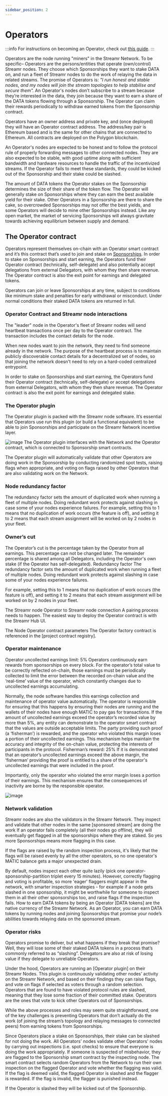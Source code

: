 ```yaml
---
sidebar_position: 2
---
```


# Operators

:::info
For instructions on becoming an Operator, check out [this guide](../../guides/become-an-operator.md).
:::

Operators are the node running "miners" in the Streamr Network. To be specific– Operators are the persons/entities that operate (own/control) Streamr nodes. They choose which Sponsorships they want to stake DATA on, and run a fleet of Streamr nodes to do the work of relaying the data in related streams. The promise of Operators is: _"I run honest and stable nodes, and my nodes will join the stream topologies to help stabilise and secure them"._ An Operator's nodes don’t subscribe to a stream because they’re interested in the data, they join because they want to earn a share of the DATA tokens flowing through a Sponsorship. The Operator can claim their rewards periodically to withdraw earned tokens from the Sponsorship contract.

Operators have an owner address and private key, and (once deployed) they will have an Operator contract address. The address/key pair is Ethereum based and is the same for other chains that are connected to Ethereum. All contracts are deployed on the Polygon blockchain.

An Operator's nodes are expected to be honest and to follow the protocol rule of properly forwarding messages to other connected nodes. They are also expected to be stable, with good uptime along with sufficient bandwidth and hardware resources to handle the traffic of the incentivized streams. If the Operator fails to meet these standards, they could be kicked out of the Sponsorship and their stake could be slashed.

The amount of DATA tokens the Operator stakes on the Sponsorship determines the size of their share of the token flow. The Operator will generally stake on Sponsorships where they can earn the best available yield for their stake. Other Operators in a Sponsorship are there to share the cake, so overcrowded Sponsorships may not offer the best yields, and some Operators will decide to mine other Sponsorships instead. Like any open market, the market of servicing Sponsorships will always gravitate towards achieving equilibrium between supply and demand.

## The Operator contract
Operators represent themselves on-chain with an Operator smart contract and it’s this contract that’s used to join and stake on [Sponsorships](../incentives/stream-sponsorships.md). In order to stake on Sponsorships and start earning, the Operators fund their Operator contract (technically, self-delegate) and also potentially accept delegations from external Delegators, with whom they then share revenue. The Operator contract is also the exit point for earnings and delegated tokens.

Operators can join or leave Sponsorships at any time, subject to conditions like minimum stake and penalties for early withdrawal or misconduct. Under normal conditions their staked DATA tokens are returned in full.

### Operator Contract and Streamr node interactions
The "leader" node in the Operator's fleet of Streamr nodes will send heartbeat transactions once per day to the Operator contract. The transaction includes the contact details for the node.

When new nodes want to join the network, they need to find someone already in the network. The purpose of the heartbeat process is to maintain publicly discoverable contact details for a decentralized set of nodes, so that joining the network doesn't need to rely on a hard-coded centralized entrypoint.

In order to stake on Sponsorships and start earning, the Operators fund their Operator contract (technically, self-delegate) or accept delegations from external Delegators, with whom they then share revenue. The Operator contract is also the exit point for earnings and delegated stake.

### The Operator plugin
The Operator plugin is packed with the Streamr node software. It’s essential that Operators use run this plugin (or build a functional equivalent) to be able to join Sponsorships and participate on the Streamr Network incentive layer. 

![image](@site/static/img/operator-flows.png)
The Operator plugin interfaces with the Network and the Operator contract, which is connected to Sponsorship smart contracts.

The Operator plugin will automatically validate that other Operators are doing work in the Sponsorship by conducting randomized spot tests, raising flags when appropriate, and voting on flags raised by other Operators that are also validating work on the Network. 

### Node redundancy factor
The redundancy factor sets the amount of duplicated work when running a fleet of multiple nodes. Doing redundant work protects against slashing in case some of your nodes experience failures. For example, setting this to 1 means that no duplication of work occurs (the feature is off), and setting it to 2 means that each stream assignment will be worked on by 2 nodes in your fleet.

### Owner’s cut
The Operator’s cut is the percentage taken by the Operator from all earnings. This percentage can not be changed later. The remainder percentage is shared among all Delegators, including the Operator's own stake (if the Operator has self-delegated).
Redundancy factor
The redundancy factor sets the amount of duplicated work when running a fleet of multiple nodes. Doing redundant work protects against slashing in case some of your nodes experience failures. 

For example, setting this to 1 means that no duplication of work occurs (the feature is off), and setting it to 2 means that each stream assignment will be worked on by 2 nodes in your fleet.

The Streamr node Operator to Streamr node connection
A pairing process needs to happen.
The easiest way to deploy the Operator contract is with the Streamr Hub UI. 

The Node Operator contract parameters
The Operator factory contract is referenced in the [project contract registry].

### Operator maintenance
Operator uncollected earnings limit: 5%
Operators continuously earn rewards from sponsorships on every block. For the operator’s total value to be correctly reflected on-chain, those earnings must be periodically collected to limit the error between the recorded on-chain value and the ‘real-time’ value of the operator, which constantly changes due to uncollected earnings accumulating.

Normally, the node software handles this earnings collection and maintenance of operator value automatically. The operator is responsible for ensuring that this happens by ensuring their nodes are running and the wallets of their nodes have enough MATIC to pay gas for transactions.
If the amount of uncollected earnings exceed the operator’s recorded value by more than 5%, any entity can demonstrate to the operator smart contract that the values are outside acceptable limits. The party providing such proof (a ‘fisherman’) is rewarded, and the operator who violated this margin loses a portion of their uncollected earnings. This mechanism helps maintain the accuracy and integrity of the on-chain value, protecting the interests of participants in the protocol.
Fisherman’s reward: 25%
If it is demonstrated that an operator’s uncollected earnings exceed the above margin, the ‘fisherman’ providing the proof is entitled to a share of the operator's uncollected earnings that were included in the proof.

Importantly, only the operator who violated the error margin loses a portion of their earnings. This mechanism ensures that the consequences of inactivity are borne by the responsible operator.

![image](@site/static/img/operator-sponsorship-relational-diagram.png)

### Network validation
Streamr nodes are also the validators in the Streamr Network. They inspect and validate that other nodes in the same [sponsored stream] are doing the work 
If an operator fails completely (all their nodes go offline), they will eventually get flagged in all the sponsorships where they are staked. So yes more Sponsorships means more flagging in this case.

If the flags are raised by the random inspection process, it's likely that the flags will be raised evenly by all the other operators, so no one operator's MATIC balance gets a major unexpected drain.

By default, nodes inspect each other quite lazily (pick one operator-sponsorship-partition triplet every 15 minutes). However, correctly flagging and voting is profitable, so more 'eager' flaggers might appear in the network, with smarter inspection strategies - for example if a node gets slashed in one sponsorship, it might be worthwhile for someone to inspect them in all their other sponsorships too, and raise flags if the inspection fails.
How to earn DATA tokens by being an Operator
[DATA tokens] are the native currency of the Streamr Network. As an Operator, you can earn DATA tokens by running nodes and joining Sponsorships that promise your node’s abilities towards relaying data on the sponsored stream. 

### Operator risks  
Operators promise to deliver, but what happens if they break that promise? Well, they will lose some of their staked DATA tokens in a process that’s commonly referred to as “slashing”. Delegators are also at risk of losing value if they delegate to unreliable Operators.

Under the hood, Operators are running an [Operator plugin] on their Streamr Nodes. This plugin is continuously validating other nodes’ activity on the Streamr Network, and based on their findings they can raise flags, and vote on flags if selected as voters through a random selection. Operators that are found to have violated protocol rules are slashed, meaning that they lose some fraction of their committed stake. Operators are the ones that vote to kick other Operators out of Sponsorships.

While the above processes and roles may seem quite straightforward, one of the key challenges is preventing Operators that don’t actually do the work (of joining the stream’s topology and relaying messages to connected peers) from earning tokens from Sponsorships.

Since Operators place a stake on Sponsorships, their stake can be slashed for not doing the work. All Operators' nodes validate other Operators' nodes by carrying out inspections (i.e. spot checks) to ensure that everyone is doing the work appropriately. If someone is suspected of misbehavior, they are flagged to the Sponsorship smart contract by the inspecting node. The smart contract selects random Operators from the Network to run their own inspection on the flagged Operator and vote whether the flagging was valid. If the flag is deemed valid, the flagged Operator is slashed and the flagger is rewarded. If the flag is invalid, the flagger is punished instead.

If the Operator is slashed they will be kicked out of the Sponsorship.